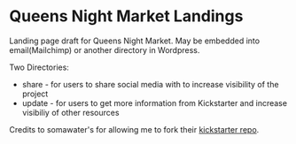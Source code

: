 Queens Night Market Landings
===========

Landing page draft for Queens Night Market. May be embedded into email(Mailchimp) or another directory in Wordpress.

Two Directories:  
* share - for users to share social media with to increase visibility of the project
* update - for users to get more information from Kickstarter and increase visibiliy of other resources

Credits to somawater's for allowing me to fork their [kickstarter repo](https://github.com/somawater/kickstarter).
